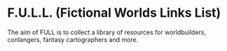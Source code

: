 # F.U.L.L. (Fictional Worlds Links List)

The aim of FULL is to collect a library of resources for worldbuilders, conlangers, fantasy cartographers and more.
